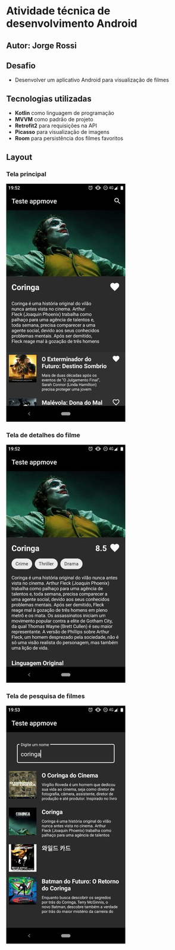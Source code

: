 # Atividade técnica de desenvolvimento Android

## Autor: Jorge Rossi

## Desafio

* Desenvolver um aplicativo Android para visualização de filmes

## Tecnologias utilizadas

* **Kotlin** como linguagem de programação
* **MVVM** como padrão de projeto
* **Retrofit2** para requisições na API
* **Picasso** para visualização de imagens
* **Room** para persistência dos filmes favoritos

## Layout

### Tela principal 

![layout_principal](images/principal.jpg)  

### Tela de detalhes do filme

![layout_principal](images/detalhes.jpg)

### Tela de pesquisa de filmes

![layout_principal](images/pesquisa.jpg)

